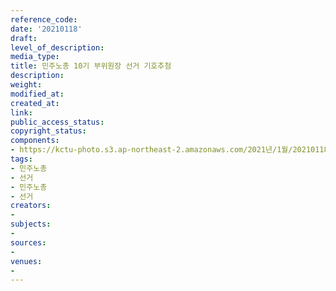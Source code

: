 ```yaml
---
reference_code: 
date: '20210118'
draft: 
level_of_description: 
media_type: 
title: 민주노총 10기 부위원장 선거 기호추첨
description: 
weight: 
modified_at: 
created_at: 
link: 
public_access_status: 
copyright_status: 
components:
- https://kctu-photo.s3.ap-northeast-2.amazonaws.com/2021년/1월/20210118-민주노총+10기+부위원장+선거+기호추첨_민주노총_선거_민주노총_선거/_1DX7286.jpg
tags:
- 민주노총
- 선거
- 민주노총
- 선거
creators:
- 
subjects:
- 
sources:
- 
venues:
- 
---
```

